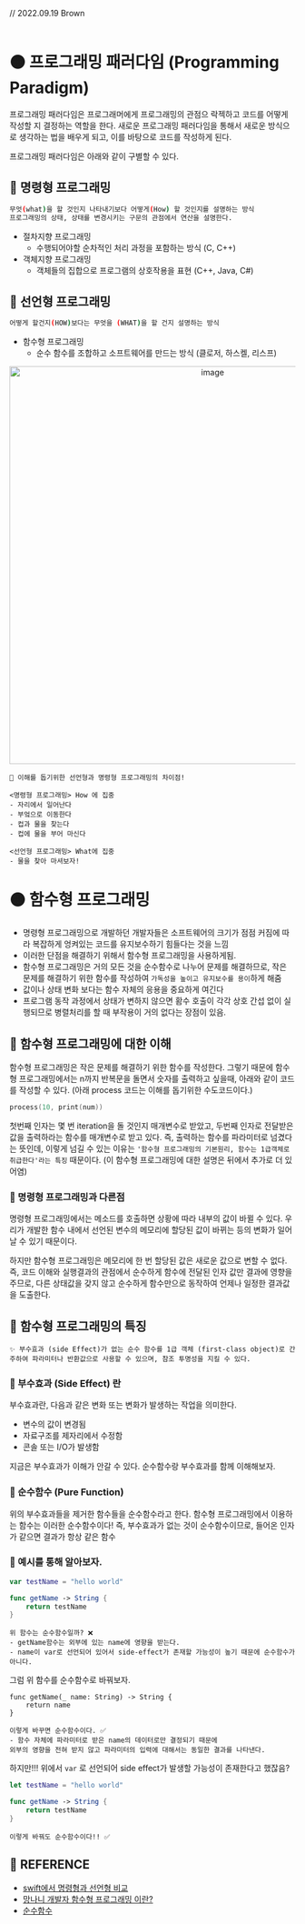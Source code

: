 // 2022.09.19 Brown
<br>
<br>

# 🟠 프로그래밍 패러다임 (Programming Paradigm)

프로그래밍 패러다임은 프로그래머에게 프로그래밍의 관점으 락젝하고 코드를 어떻게 작성할 지 결정하는 역할을 한다.
새로운 프로그래밍 패러다임을 통해서 새로운 방식으로 생각하는 법을 배우게 되고, 이를 바탕으로 코드를 작성하게 된다.

프로그래밍 패러다임은 아래와 같이 구별할 수 있다.

## 🔸 명령형 프로그래밍

```bash
무엇(what)을 할 것인지 나타내기보다 어떻게(How) 할 것인지를 설명하는 방식
프로그래밍의 상태, 상태를 변경시키는 구문의 관점에서 연산을 설명한다.
```
- 절차지향 프로그래밍
  - 수행되어야할 순차적인 처리 과정을 포함하는 방식 (C, C++)
- 객체지향 프로그래밍
  - 객체들의 집합으로 프로그램의 상호작용을 표현 (C++, Java, C#)

## 🔸 선언형 프로그래밍

```bash
어떻게 할건지(HOW)보다는 무엇을 (WHAT)을 할 건지 설명하는 방식
```

- 함수형 프로그래밍 
  - 순수 함수를 조합하고 소프트웨어를 만드는 방식 (클로저, 하스켈, 리스프)

<p align="centeR"><img width="700" alt="image" src="https://user-images.githubusercontent.com/96969693/190975240-9760fa03-5d84-463b-b665-3b4e8d70b404.png"></p>


```
🦁 이해를 돕기위한 선언형과 명령형 프로그래밍의 차이점!

<명령형 프로그래밍> How 에 집중
- 자리에서 일어난다
- 부엌으로 이동한다
- 컵과 물을 찾는다
- 컵에 물을 부어 마신다

<선언형 프로그래밍> What에 집중
- 물을 찾아 마셔보자!
```

# 🟠 함수형 프로그래밍

- 명령형 프로그래밍으로 개발하던 개발자들은 소프트웨어의 크기가 점점 커짐에 따라 복잡하게 엉켜있는 코드를 유지보수하기 힘들다는 것을 느낌
- 이러한 단점을 해결하기 위해서 함수형 프로그래밍을 사용하게됨.
- 함수형 프로그래밍은 거의 모든 것을 순수함수로 나누어 문제를 해결하므로, 작은 문제를 해결하기 위한 함수를 작성하여 ```가독성을 높이고 유지보수를 용이```하게 해줌
- 값이나 상태 변화 보다는 함수 자체의 응용을 중요하게 여긴다
- 프로그램 동작 과정에서 상태가 변하지 않으면 홤수 호출이 각각 상호 간섭 없이 실행되므로 병렬처리를 할 때 부작용이 거의 없다는 장점이 있음.

## 🔸 함수형 프로그래밍에 대한 이해

함수형 프로그래밍은 작은 문제를 해결하기 위한 함수를 작성한다. 그렇기 때문에 함수형 프로그래밍에서는 n까지 반복문을 돌면서 숫자를 출력하고 싶을때, 아래와 같이 코드를 작성할 수 있다.
(아래 process  코드는 이해를 돕기위한 수도코드이다.)

```swift
process(10, print(num))
```

첫번째 인자는 몇 번 iteration을 돌 것인지 매개변수로 받았고, 두번째 인자로 전달받은 값을 출력하라는 함수를 매개변수로 받고 있다.
즉, 출력하는 함수를 파라미터로 넘겼다는 뜻인데, 이렇게 넘길 수 있는 이유는 ```'함수형 프로그래밍의 기본원리, 함수는 1급객체로 취급한다'라는 특징``` 때문이다.
(이 함수형 프로그래밍에 대한 설명은 뒤에서 추가로 더 있어염)

### 🦁 명령형 프로그래밍과 다른점

명령형 프로그래밍에서는 메소드를 호출하면 상황에 따라 내부의 값이 바뀔 수 있다.
우리가 개발한 함수 내에서 선언된 변수의 메모리에 할당된 값이 바뀌는 등의 변화가 일어날 수 있기 때문이다.

하지만 함수형 프로그래밍은 메모리에 한 번 할당된 값은 새로운 값으로 변할 수 없다.
즉, 코드 이해와 실행결과의 관점에서 순수하게 함수에 전달된 인자 값만 결과에 영향을 주므로, 다른 상태값을 갖지 않고 순수하게 함수만으로 동작하여 언제나 일정한 결과값을 도출한다.



## 🔸 함수형 프로그래밍의 특징

```
✨ 부수효과 (side Effect)가 없는 순수 함수를 1급 객체 (first-class object)로 간주하여 파라미터나 반환값으로 사용할 수 있으며, 참조 투명성을 지킬 수 있다.
```

### 🦁 부수효과 (Side Effect) 란

부수효과란, 다음과 같은 변화 또는 변화가 발생하는 작업을 의미한다.

- 변수의 값이 변경됨
- 자료구조를 제자리에서 수정함
- 콘솔 또는 I/O가 발생함

지금은 부수효과가 이해가 안갈 수 있다. 순수함수랑 부수효과를 함께 이해해보자.

### 🦁 순수함수 (Pure Function)

위의 부수효과들을 제거한 함수들을 순수함수라고 한다.
함수형 프로그래밍에서 이용하는 함수는 이러한 순수함수이다!
즉, 부수효과가 없는 것이 순수함수이므로, 들어온 인자가 같으면 결과가 항상 같은 함수



### 💬 예시를 통해 알아보자.

```swift
var testName = "hello world"

func getName -> String {
    return testName
}
```

```
위 함수는 순수함수일까? ❌
- getName함수는 외부에 있는 name에 영향을 받는다.
- name이 var로 선언되어 있어서 side-effect가 존재할 가능성이 높기 때문에 순수함수가 아니다.
```

그럼 위 함수를 순수함수로 바꿔보자.
```
func getName(_ name: String) -> String {
    return name
}
```

```
이렇게 바꾸면 순수함수이다. ✅
- 함수 자체에 파라미터로 받은 name의 데이터로만 결정되기 때문에 
외부의 영향을 전혀 받지 않고 파라미터의 입력에 대해서는 동일한 결과를 나타낸다.
```

하지만!!! 위에서 ```var``` 로 선언되어 side effect가 발생할 가능성이 존재한다고 했잖음?

```swift
let testName = "hello world"

func getName -> String {
    return testName
}
```
```
이렇게 바꿔도 순수함수이다!! ✅
```





## 📖 REFERENCE
- [swift에서 명령형과 선언형 비교](https://borabong.tistory.com/5)
- [망나니 개발자 함수형 프로그래밍 이란?](https://mangkyu.tistory.com/111)
- [순수함수](https://jinnify.tistory.com/54)



